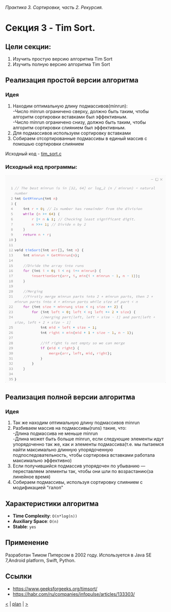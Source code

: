 ﻿_Практика 3. Сортировки, часть 2. Рекурсия._

# Cекция 3 - Tim Sort.

## Цели секции:

1. Изучить простую версию алгоритма Tim Sort
2. Изучить полную версию алгоритма Tim Sort

## Реализация простой версии алгоритма
### Идея
1. Находим оптимальную длину подмассивов(minrun):\
-Число minrun ограничено сверху, должно быть таким, чтобы алгоритм сортировки вставками был эффективным.\
-Число minrun ограничено снизу, должно быть таким, чтобы алгоритм сортировки слиянием был эффективным.
2. Для подмассивов используем сортировку вставками
3. Собираем отсортированные подмассивы в единый массив с помошью сортировки слиянием

Исходный код - [tim_sort.c](../src/tim_sort.c)

### Исходный код программы:

![](images/timsort_code.png)


## Реализация полной версии алгоритма
### Идея
1. Так же находим оптимальную длину подмассивов minrun
2. Разбиваем массив на подмассивы(runs) такие, что:\
-Длина подмассива не меньше minrun\
-Длина может быть больше minrun, если следующие элементы идут упорядоченно так же, как и элементы подмассива(т.е. мы пытаемся найти максимально длинную упорядоченную подпоследовательность, чтобы сортировка вставками работала максимально эффективно)
3. Если получившийся подмассив упорядочен по убыванию — переставляем элементы так, чтобы они шли по возрастанию(за линейное время)
4. Собираем подмассивы, используя сортировку слиянием с модификацией "галоп"

## Характеристики алгоритма

* **Time Complexity**: `O(n*log(n))`
* **Auxiliary Space**: `O(n)`
* **Stable**: `yes`

## Применение

Разработан Тимом Питерсом в 2002 году. Используется в Java SE 7,Android platform, Swift, Python.

## Ссылки

* https://www.geeksforgeeks.org/timsort/
* https://habr.com/ru/companies/infopulse/articles/133303/

[<](2.md) | [plan](../practice.md) | [>](4.md)
